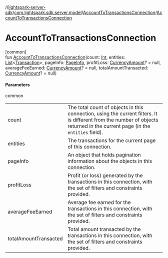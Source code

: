 //[lightspark-server-sdk](../../../index.md)/[com.lightspark.sdk.server.model](../index.md)/[AccountToTransactionsConnection](index.md)/[AccountToTransactionsConnection](-account-to-transactions-connection.md)

# AccountToTransactionsConnection

[common]\
fun [AccountToTransactionsConnection](-account-to-transactions-connection.md)(count: [Int](https://kotlinlang.org/api/latest/jvm/stdlib/kotlin/-int/index.html), entities: [List](https://kotlinlang.org/api/latest/jvm/stdlib/kotlin.collections/-list/index.html)&lt;[Transaction](../-transaction/index.md)&gt;, pageInfo: [PageInfo](../-page-info/index.md), profitLoss: [CurrencyAmount](../-currency-amount/index.md)? = null, averageFeeEarned: [CurrencyAmount](../-currency-amount/index.md)? = null, totalAmountTransacted: [CurrencyAmount](../-currency-amount/index.md)? = null)

#### Parameters

common

| | |
|---|---|
| count | The total count of objects in this connection, using the current filters. It is different from the number of objects returned in the current page (in the `entities` field). |
| entities | The transactions for the current page of this connection. |
| pageInfo | An object that holds pagination information about the objects in this connection. |
| profitLoss | Profit (or loss) generated by the transactions in this connection, with the set of filters and constraints provided. |
| averageFeeEarned | Average fee earned for the transactions in this connection, with the set of filters and constraints provided. |
| totalAmountTransacted | Total amount transacted by the transactions in this connection, with the set of filters and constraints provided. |
